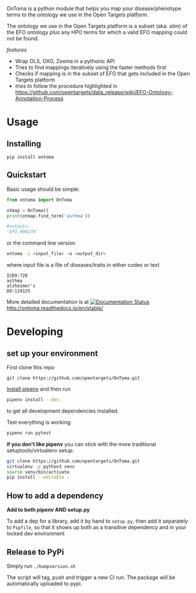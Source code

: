 OnToma is a python module that helps you map your disease/phenotype terms to the
ontology we use in the Open Targets platform.

The ontology we use in the Open Targets platform is a subset (aka. _slim_) of
the EFO ontology _plus_ any HPO terms for which a valid EFO mapping could
not be found.


*features*

- Wrap OLS, OXO, Zooma in a pythonic API
- Tries to find mappings iteratively using the faster methods first
- Checks if mapping is in the subset of EFO that gets included in the
Open Targets platform
- *tries to* follow the procedure highlighted in https://github.com/opentargets/data_release/wiki/EFO-Ontology-Annotation-Process

# Usage

## Installing

`pip install ontoma`

## Quickstart

Basic usage should be simple:

```python
from ontoma import OnToma

otmap = OnToma()
print(otmap.find_term('asthma'))

#outputs:
'EFO_000270'
```

or the command line version

```sh
ontoma -i <input_file> -o <output_dir>
```

where input file is a file of diseases/traits in either codes or text

```
ICD9:720
asthma
alzheimer's
DO:124125
```

More detailed documentation is at [![Documentation Status](https://readthedocs.org/projects/ontoma/badge/?version=latest)](http://ontoma.readthedocs.io/en/latest/?badge=latest)
http://ontoma.readthedocs.io/en/stable/

# Developing

## set up your environment
First clone this repo

```
git clone https://github.com/opentargets/OnToma.git
```

[Install pipenv](https://pipenv.readthedocs.io/en/latest/install/#homebrew-installation-of-pipenv) and then run
```sh
pipenv install --dev
```
to get all development dependencies installed.

Test everything is working:
```sh
pipenv run pytest
```

**if you don't like pipenv** you can stick with the more traditional
setuptools/virtualenv setup:

```sh
git clone https://github.com/opentargets/OnToma.git
virtualenv -p python3 venv
source venv/bin/activate
pip install --editable .
```

## How to add a dependency

**Add to both pipenv AND setup.py**

To add a dep for a library, add it by hand to `setup.py`, then add it separately
to `Pipfile`, so that it shows up both as a transitive dependency and in your
locked dev environment

## Release to PyPi

Simply run `./bumpversion.sh`

The script will tag, push and trigger a new CI run.
The package will be automatically uploaded to pypi.

